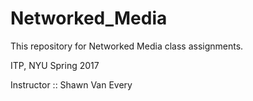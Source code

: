 # Networked_Media
This repository for Networked Media class assignments.

ITP, NYU
Spring 2017

Instructor :: Shawn Van Every
